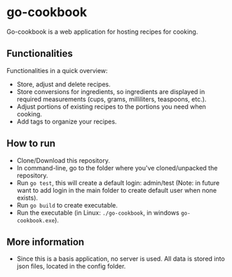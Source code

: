 # go-cookbook
Go-cookbook is a web application for hosting recipes for cooking.
## Functionalities
Functionalities in a quick overview:
- Store, adjust and delete recipes.
- Store conversions for ingredients, so ingredients are displayed in required measurements (cups, grams, milliliters, teaspoons, etc.).
- Adjust portions of existing recipes to the portions you need when cooking.
- Add tags to organize your recipes.

## How to run
- Clone/Download this repository.
- In command-line, go to the folder where you've cloned/unpacked the repository.
- Run `go test`, this will create a default login: admin/test (Note: in future want to add login in the main folder to create default user when none exists).
- Run `go build` to create executable.
- Run the executable (in Linux: `./go-cookbook`, in windows `go-cookbook.exe`).

## More information
- Since this is a basis application, no server is used. All data is stored into json files, located in the config folder.

